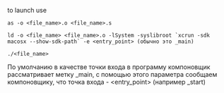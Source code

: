 to launch use 
```
as -o <file_name>.o <file_name>.s

ld -o <file_name> <file_name>.o -lSystem -syslibroot `xcrun -sdk macosx --show-sdk-path` -e <entry_point> (обычно это _main)

./<file_name>
```
По умолчанию в качестве точки входа в программу компоновщик рассматривает метку _main, с помощью этого параметра сообщаем компоновщику, что точка входа - <entry_point> (например _start)
